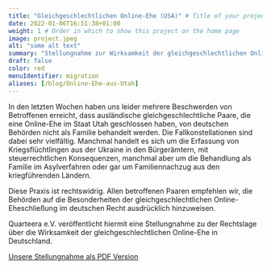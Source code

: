 ```yaml
---
title: "Gleichgeschlechtlichen Online-Ehe (USA)" # Title of your project
date: 2022-01-06T16:51:38+01:00
weight: 1 # Order in which to show this project on the home page
image: project.jpeg
alt: "some alt text"
summary: "Stellungnahme zur Wirksamkeit der gleichgeschlechtlichen Online-Ehe aus Utah"
draft: false
color: red
menuIdentifier: migration
aliases: [/blog/Online-Ehe-aus-Utah]
---
```


In den letzten Wochen haben uns leider mehrere Beschwerden von Betroffenen erreicht, dass ausländische gleichgeschlechtliche Paare, die eine Online-Ehe im Staat Utah geschlossen haben, von deutschen Behörden nicht als Familie behandelt werden. Die Fallkonstellationen sind dabei sehr vielfältig. Manchmal handelt es sich um die Erfassung von Kriegsflüchtlingen aus der Ukraine in den Bürgerämtern, mit steuerrechtlichen Konsequenzen, manchmal aber um die Behandlung als Familie im Asylverfahren oder gar um Familiennachzug aus den kriegführenden Ländern. 

Diese Praxis ist rechtswidrig. Allen betroffenen Paaren empfehlen wir, die Behörden auf die Besonderheiten der gleichgeschlechtlichen Online-Eheschließung im deutschen Recht ausdrücklich hinzuweisen.

Quarteera e.V. veröffentlicht hiermit eine Stellungnahme zu der Rechtslage über die Wirksamkeit der gleichgeschlechtlichen Online-Ehe in Deutschland.

[Unsere Stellungnahme als PDF Version](https://quarteera.de/files/StellungnahmeUtahEhe.pdf)